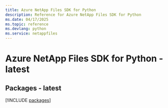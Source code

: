 ```yaml
---
title: Azure NetApp Files SDK for Python
description: Reference for Azure NetApp Files SDK for Python
ms.date: 04/17/2025
ms.topic: reference
ms.devlang: python
ms.service: netappfiles
---
```

# Azure NetApp Files SDK for Python - latest
## Packages - latest
[!INCLUDE [packages](netapp-files-index.md)]